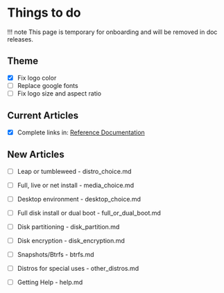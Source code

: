# Things to do

!!! note
    This page is temporary for onboarding and will be removed in doc releases.

## Theme

- [x] Fix logo color
- [ ] Replace google fonts
- [ ] Fix logo size and aspect ratio

## Current Articles

- [x] Complete links in: [Reference Documentation](reference_docs.md)

## New Articles

- [ ] Leap or tumbleweed - distro_choice.md
- [ ] Full, live or net install - media_choice.md
- [ ] Desktop environment - desktop_choice.md
- [ ] Full disk install or dual boot - full_or_dual_boot.md
- [ ] Disk partitioning - disk_partition.md
- [ ] Disk encryption - disk_encryption.md
- [ ] Snapshots/Btrfs - btrfs.md
- [ ] Distros for special uses - other_distros.md
- [ ] Getting Help - help.md
    
